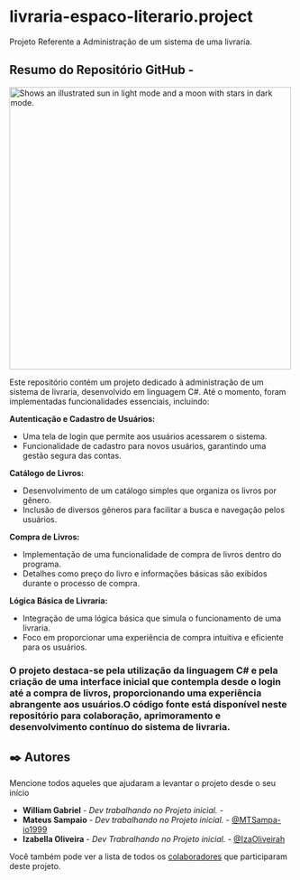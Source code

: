 # livraria-espaco-literario.project
Projeto Referente a Administração de um sistema de uma livraria.

## Resumo do Repositório GitHub - 

 <img widht=500 height=500 alt="Shows an illustrated sun in light mode and a moon with stars in dark mode." src="https://private-user-images.githubusercontent.com/123251786/287715682-e2852d5f-1194-4641-85e8-678bf45cf9df.png?jwt=eyJhbGciOiJIUzI1NiIsInR5cCI6IkpXVCJ9.eyJpc3MiOiJnaXRodWIuY29tIiwiYXVkIjoicmF3LmdpdGh1YnVzZXJjb250ZW50LmNvbSIsImtleSI6ImtleTEiLCJleHAiOjE3MDE2OTc1ODcsIm5iZiI6MTcwMTY5NzI4NywicGF0aCI6Ii8xMjMyNTE3ODYvMjg3NzE1NjgyLWUyODUyZDVmLTExOTQtNDY0MS04NWU4LTY3OGJmNDVjZjlkZi5wbmc_WC1BbXotQWxnb3JpdGhtPUFXUzQtSE1BQy1TSEEyNTYmWC1BbXotQ3JlZGVudGlhbD1BS0lBSVdOSllBWDRDU1ZFSDUzQSUyRjIwMjMxMjA0JTJGdXMtZWFzdC0xJTJGczMlMkZhd3M0X3JlcXVlc3QmWC1BbXotRGF0ZT0yMDIzMTIwNFQxMzQxMjdaJlgtQW16LUV4cGlyZXM9MzAwJlgtQW16LVNpZ25hdHVyZT1kMTU1M2UwMDhmNDE3ZmZmNzQ4NjI5Y2U1ZjAyODM2ZmU3ZjlhOTYyZjZlMWE4MmQzN2YyZGEyOWFhNDBlOTQzJlgtQW16LVNpZ25lZEhlYWRlcnM9aG9zdCZhY3Rvcl9pZD0wJmtleV9pZD0wJnJlcG9faWQ9MCJ9.A6CR8E1GSnKshTlexME2qkE7ZzFVz8yj7uuZundAgtU">

Este repositório contém um projeto dedicado à administração de um sistema de livraria, desenvolvido em linguagem C#.   Até o momento, foram implementadas funcionalidades essenciais, incluindo:

**Autenticação e Cadastro de Usuários:**

 + Uma tela de login que permite aos usuários acessarem o sistema.
+ Funcionalidade de cadastro para novos usuários, garantindo uma gestão segura das contas.

**Catálogo de Livros:**

+ Desenvolvimento de um catálogo simples que organiza os livros por gênero.                                 
+ Inclusão de diversos gêneros para facilitar a busca e navegação pelos usuários.                                   

**Compra de Livros:**

+ Implementação de uma funcionalidade de compra de livros dentro do programa.
+ Detalhes como preço do livro e informações básicas são exibidos durante o processo de compra.

**Lógica Básica de Livraria:**

 + Integração de uma lógica básica que simula o funcionamento de uma livraria.
+ Foco em proporcionar uma experiência de compra intuitiva e eficiente para os usuários.

 ### O projeto destaca-se pela utilização da linguagem C# e pela criação de uma interface inicial que contempla desde o login até a compra de livros, proporcionando uma experiência abrangente aos usuários.O código fonte está disponível neste repositório para colaboração, aprimoramento e desenvolvimento contínuo do sistema de livraria.



## ✒️ Autores

Mencione todos aqueles que ajudaram a levantar o projeto desde o seu início

* **William Gabriel** - *Dev trabalhando no Projeto inicial.* - 
* **Mateus Sampaio** - *Dev trabalhando no Projeto inicial.* - [@MTSampa-io1999](https://github.com/MTSampa-io1999)
* **Izabella Oliveira** - *Dev Trabralhando no Projeto inicial.* - [@IzaOliveirah](https://github.com/IzaOliveirah)

Você também pode ver a lista de todos os [colaboradores](https://github.com/usuario/projeto/colaboradores) que participaram deste projeto.







